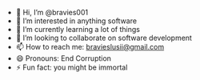 - 👋 Hi, I’m @bravies001
- 👀 I’m interested in anything software
- 🌱 I’m currently learning a lot of things 
- 💞️ I’m looking to collaborate on software development
- 📫 How to reach me: bravieslusii@gmail.com
- 😄 Pronouns: End Corruption 
- ⚡ Fun fact: you might be immortal 

<!---
bravies001/bravies001 is a ✨ special ✨ repository because its `README.md` (this file) appears on your GitHub profile.
You can click the Preview link to take a look at your changes.
--->
